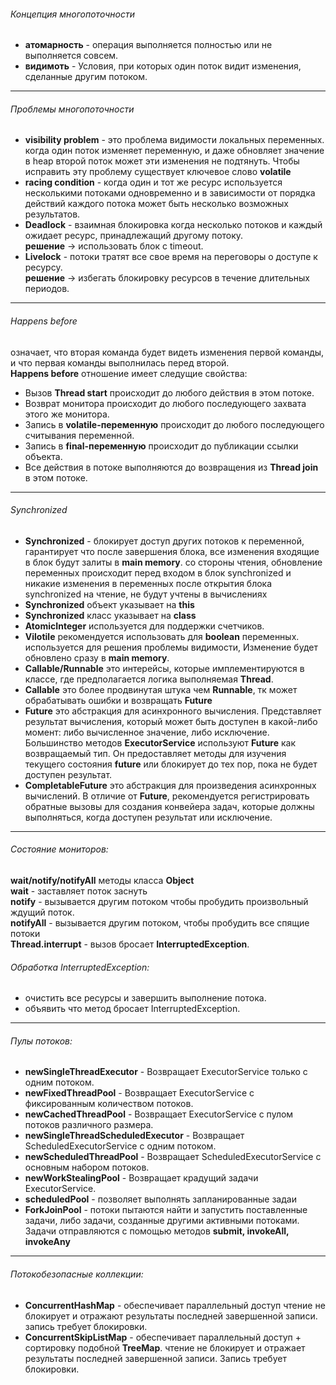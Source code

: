 
###### Концепция многопоточности
- **атомарность** - операция выполняется полностью или не выполняется совсем.
- **видимоть** - Условия, при которых один поток видит изменения, сделанные другим потоком.
---

###### Проблемы многопоточности
- **visibility problem** - это проблема видимости локальных переменных. когда один поток изменяет переменную, и даже обновляет значение в heap второй поток может эти изменения не подтянуть. Чтобы исправить эту проблему существует ключевое слово **volatile**
- **racing condition** - когда один и тот же ресурс используется несколькими потоками одновременно и в зависимости от порядка действий каждого потока может быть несколько возможных результатов.
- **Deadlock** - взаимная блокировка когда несколько потоков и каждый ожидает ресурс, принадлежащий другому потоку.\
**решение** -> использовать блок с timeout.
- **Livelock** - потоки тратят все свое время на переговоры о доступе к ресурсу.\
**решение** -> избегать блокировку ресурсов в течение длительных периодов.
---

###### Happens before
означает, что вторая команда будет видеть изменения первой команды, и что первая команды выполнилась перед второй.\
**Happens before** отношение имеет cледущие свойства:
- Вызов **Thread start** происходит до любого действия в этом потоке.
- Возврат монитора происходит до любого последующего захвата этого же монитора.
- Запись в **volatile-переменную** происходит до любого последующего считывания переменной.
- Запись в **final-переменную** происходит до публикации ссылки объекта.
- Все действия в потоке выполняются до возвращения из **Thread join** в этом потоке.
---

###### Synchronized
- **Synchronized** - блокирует доступ других потоков к переменной, гарантирует что после завершения блока, все изменения входящие в блок будут залиты в **main memory**. со стороны чтения, обновление переменных происходит перед входом в блок synchronized и никакие изменения в переменных после открытия блока synchronized на чтение, не будут учтены в вычислениях
- **Synchronized** объект указывает на **this**
- **Synchronized** класс указывает на **class**
- **AtomicInteger** используется для поддержки счетчиков.
- **Vilotile** рекомендуется использовать для **boolean** переменных. используется для решения проблемы видимости, Изменение будет обновлено сразу в **main memory**.
- **Callable/Runnable** это интерейсы, которые имплементируются в классе, где предполагается логика выполняемая **Thread**.
- **Callable** это более продвинутая штука чем **Runnable**, тк может обрабатывать ошибки и возвращать **Future**
- **Future** это абстракция для асинхронного вычисления. Представляет результат вычисления, который может быть доступен в какой-либо момент: либо вычисленное значение, либо исключение. Большинство методов **ExecutorService** используют **Future** как возвращаемый тип. Он предоставляет методы для изучения текущего состояния **future** или блокирует до тех пор, пока не будет доступен результат.
- **CompletableFuture** это абстракция для произведения асинхронных вычислений. В отличие от **Future**, рекомендуется регистрировать обратные вызовы для создания конвейера задач, которые должны выполняться, когда доступен результат или исключение.
---

###### Состояние мониторов:
**wait/notify/notifyAll** методы класса **Object**\
**wait** - заставляет поток заснуть\
**notify** - вызывается другим потоком чтобы пробудить произвольный ждущий поток.\
**notifyAll** - вызывается другим потоком, чтобы пробудить все спящие потоки\
**Thread.interrupt** - вызов бросает **InterruptedException**.

###### Обработка InterruptedException:
- очистить все ресурсы и завершить выполнение потока.
- объявить что метод бросает InterruptedException.
---

###### Пулы потоков:
- **newSingleThreadExecutor** - Возвращает ExecutorService только с одним потоком.
- **newFixedThreadPool** - Возвращает ExecutorService с фиксированным количеством потоков.
- **newCachedThreadPool** - Возвращает ExecutorService с пулом потоков различного размера.
- **newSingleThreadScheduledExecutor** - Возвращает ScheduledExecutorService с одним потоком.
- **newScheduledThreadPool** - Возвращает ScheduledExecutorService с основным набором потоков.
- **newWorkStealingPool** - Возвращает крадущий задачи ExecutorService.
- **scheduledPool** - позволяет выполнять запланированные задаи
- **ForkJoinPool** - потоки пытаются найти и запустить поставленные задачи, либо задачи, созданные другими активными потоками.\
Задачи отправляются с помощью методов **submit, invokeAll, invokeAny**
---

###### Потокобезопасные коллекции:
- **ConcurrentHashMap** - обеспечивает параллельный доступ
  чтение не блокирует и отражают результаты последней завершенной записи.
  запись требует блокировки.
- **ConcurrentSkipListMap** - обеспечивает параллельный доступ + сортировку подобной **TreeMap**.
  чтение не блокирует и отражает результаты последней завершенной записи. Запись требует блокировки.